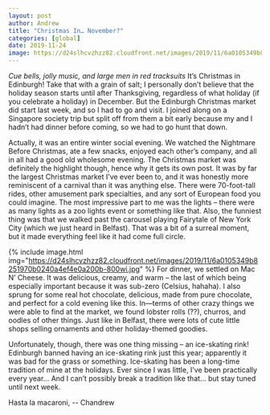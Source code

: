 ```yaml
---
layout: post
author: Andrew
title: "Christmas In… November?"
categories: [global]
date: 2019-11-24
image: https://d24slhcvzhzz82.cloudfront.net/images/2019/11/6a0105349b8251970b0240a4ef4e02200b-800wi.jpg
---
```


*Cue bells, jolly music, and large men in red tracksuits*
It’s Christmas in Edinburgh! Take that with a grain of salt; I personally don’t believe that the holiday season starts until after Thanksgiving, regardless of what holiday (if you celebrate a holiday) in December. But the Edinburgh Christmas market did start last week, and so I had to go and visit. I joined along on a Singapore society trip but split off from them a bit early because my and I hadn’t had dinner before coming, so we had to go hunt that down.

Actually, it was an entire winter social evening. We watched the Nightmare Before Christmas, ate a few snacks, enjoyed each other’s company, and all in all had a good old wholesome evening. The Christmas market was definitely the highlight though, hence why it gets its own post. It was by far the largest Christmas market I’ve ever been to, and it was honestly more reminiscent of a carnival than it was anything else. There were 70-foot-tall rides, other amusement park specialties, and any sort of European food you could imagine. The most impressive part to me was the lights – there were as many lights as a zoo lights event or something like that. Also, the funniest thing was that we walked past the carousel playing Fairytale of New York City (which we just heard in Belfast). That was a bit of a surreal moment, but it made everything feel like it had come full circle.


{% include image.html img="https://d24slhcvzhzz82.cloudfront.net/images/2019/11/6a0105349b8251970b0240a4ef4e0a200b-800wi.jpg" %}
For dinner, we settled on Mac N’ Cheese. It was delicious, creamy, and warm – the last of which being especially important because it was sub-zero (Celsius, hahaha). I also sprung for some real hot chocolate, delicious, made from pure chocolate, and perfect for a cold evening like this. In—terms of other crazy things we were able to find at the market, we found lobster rolls (??), churros, and oodles of other things. Just like in Belfast, there were lots of cute little shops selling ornaments and other holiday-themed goodies.

Unfortunately, though, there was one thing missing – an ice-skating rink! Edinburgh banned having an ice-skating rink just this year; apparently it was bad for the grass or something. Ice-skating has been a long-time tradition of mine at the holidays. Ever since I was little, I’ve been practically every year… And I can’t possibly break a tradition like that… but stay tuned until next week.

Hasta la macaroni,
-- Chandrew